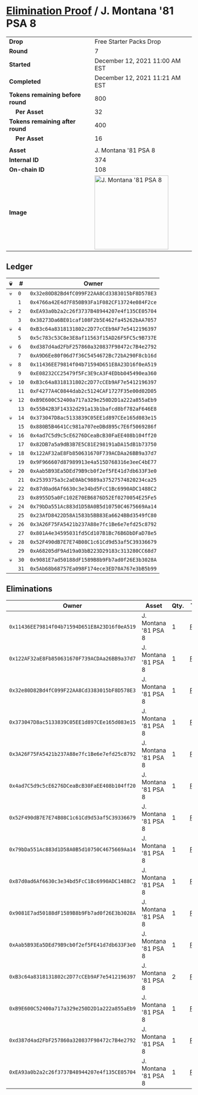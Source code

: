 # [Elimination Proof](./readme.md) / J. Montana &#039;81 PSA 8

|||
|---|---|
| **Drop** | Free Starter Packs Drop |
| **Round** | 7 |
| **Started** | December 12, 2021 11:00 AM EST |
| **Completed** | December 12, 2021 11:21 AM EST |
| **Tokens remaining before round** | 800 |
| **&nbsp;&nbsp;&nbsp;&nbsp;Per Asset** | 32 |
| **Tokens remaining after round** | 400 |
| **&nbsp;&nbsp;&nbsp;&nbsp;Per Asset** | 16 |
| | |
| **Asset** | J. Montana &#039;81 PSA 8 |
| **Internal ID** | 374 |
| **On-chain ID** | 108 |
| **Image** | <img src="https://tcdn.blokpax.com/95048cbb-7e8d-45cf-a5a7-13517ca06e74/cbec3467bef94536acd1b4e9d678a0681b2387910b64bf491383f231d49e22fc.jpg" height="200" alt="J. Montana &#039;81 PSA 8" /> |

## Ledger

| 💀 | # | Owner |
| --- | --- | --- |
| 💀 | `0` | `0x32e80D82Bd4fC099F22AA8Cd3383015bF8D578E3` |
|  | `1` | `0x4766a42E4d7F850B93Fa1F082CF13724e084F2ce` |
| 💀 | `2` | `0xEA93a0b2a2c26f3737B48944207e4f135CE05704` |
|  | `3` | `0x38273Da6BE01caf108F2b5E462fa45262bAA7057` |
| 💀 | `4` | `0xB3c64a8318131802c2D77cCEb9AF7e5412196397` |
|  | `5` | `0x5c783c53C8e3E8af11563f15AD26F5FC5c9B737E` |
| 💀 | `6` | `0xd387d4ad2FbF257860a320837F98472c7B4e2792` |
|  | `7` | `0xA9D6Ee80f06d7f36C5454672Bc72bA290F8cb16d` |
| 💀 | `8` | `0x11436EE79814f04b71594D651E8A23D16f0eA519` |
|  | `9` | `0xE08232CC25479f5Fc3E9cA3F4EDbb045490ea360` |
| 💀 | `10` | `0xB3c64a8318131802c2D77cCEb9AF7e5412196397` |
|  | `11` | `0xF4277A4C0844dab2c5124CAF1727F35e00d02D05` |
| 💀 | `12` | `0xB9E600C52400a717a329e250D2D1a222a855aEb9` |
|  | `13` | `0x55B42B3F14332d291a13b1bafcd8bf782aF646E8` |
| 💀 | `14` | `0x373047D8ac5133839C05EE1d897CEe165d083e15` |
|  | `15` | `0x880B5B4641Cc981a707eeDBd895c7E6f5069286f` |
| 💀 | `16` | `0x4ad7C5d9c5cE6276DCeaBcB30FaEE408b104ff20` |
|  | `17` | `0x82DB7a5a9dB3B7E5C81E298191aDA15dB1b73750` |
| 💀 | `18` | `0x122AF32aE8Fb850631670F739ACDAa26BB9a37d7` |
|  | `19` | `0x9F966607d87989913e4a515D768316e3eeC4bE77` |
| 💀 | `20` | `0xAab5B93Ea5DEd79B9cb0f2ef5FE41d7db633F3e0` |
|  | `21` | `0x2539375a3c2aE0AbC9889a37527574820234ca25` |
| 💀 | `22` | `0x87d0ad6Af6630c3e34bd5FcC1Bc6990ADC1488C2` |
|  | `23` | `0x8955D5a0Fc102E70EB6876D52Ef0270054E25Fe5` |
| 💀 | `24` | `0x79bDa551Ac883d1D58A0B5d10750C4675669Aa14` |
|  | `25` | `0x23AfD8422D58A1583b5BB83Ea6624BBd3549fC80` |
| 💀 | `26` | `0x3A26F75FA5421b237A88e7fc1Be6e7efd25c8792` |
|  | `27` | `0x801A4e34595031fd5Cd107B1Bc76B6DbDFaD78e5` |
| 💀 | `28` | `0x52F490dB7E7E74B08C1c61Cd9d53af5C39336679` |
|  | `29` | `0xA68205dF9Ad19a03bB223D29183c313280CC68d7` |
| 💀 | `30` | `0x9081E7ad50188dF1589B8b9Fb7ad0f26E3b3028A` |
|  | `31` | `0x5Ab68b68757Ea098F174ece3ED70A767e3bB5b99` |


## Eliminations

| Owner | Asset | Qty. | Transaction |
| --- | --- | --- | --- |
| `0x11436EE79814f04b71594D651E8A23D16f0eA519` | J. Montana '81 PSA 8 | 1 | [Polygonscan](https://polygonscan.com/tx/0xafbc7340b126a82b98b7e4f809f2ff9459e9450f95de4dee8d3eb1558445d36d) |
| `0x122AF32aE8Fb850631670F739ACDAa26BB9a37d7` | J. Montana '81 PSA 8 | 1 | [Polygonscan](https://polygonscan.com/tx/0xf9d2179e84b4b60edff7173835d8aea8b672bc145ed8adfcc171fa112715634f) |
| `0x32e80D82Bd4fC099F22AA8Cd3383015bF8D578E3` | J. Montana '81 PSA 8 | 1 | [Polygonscan](https://polygonscan.com/tx/0x38ad88a2d1ddbc05106e0e968927e93d9724e768890972f65aac01a831c856f7) |
| `0x373047D8ac5133839C05EE1d897CEe165d083e15` | J. Montana '81 PSA 8 | 1 | [Polygonscan](https://polygonscan.com/tx/0xd201d3857ba0f10739d6229bcee50539498f236f72b88d827ff6d38c89ccc637) |
| `0x3A26F75FA5421b237A88e7fc1Be6e7efd25c8792` | J. Montana '81 PSA 8 | 1 | [Polygonscan](https://polygonscan.com/tx/0x2f1607354949262fa6cdd3cc567ebf004e23c20165dd92e96aea4dc040ee9828) |
| `0x4ad7C5d9c5cE6276DCeaBcB30FaEE408b104ff20` | J. Montana '81 PSA 8 | 1 | [Polygonscan](https://polygonscan.com/tx/0xe8648108f818b1bfe67bcbf96113bcc966e21a68a917f67a314d34ea39a59217) |
| `0x52F490dB7E7E74B08C1c61Cd9d53af5C39336679` | J. Montana '81 PSA 8 | 1 | [Polygonscan](https://polygonscan.com/tx/0x8f06dad508e9501fd4ee78c99b2a46effd986c50291be9e830984acc5a235389) |
| `0x79bDa551Ac883d1D58A0B5d10750C4675669Aa14` | J. Montana '81 PSA 8 | 1 | [Polygonscan](https://polygonscan.com/tx/0x904e3b661c94b355b751737bc3784de8dad8f91f7b93ad3e5420df913da30f33) |
| `0x87d0ad6Af6630c3e34bd5FcC1Bc6990ADC1488C2` | J. Montana '81 PSA 8 | 1 | [Polygonscan](https://polygonscan.com/tx/0xee1636818df921eacd707c871fa5c9bf9fd88f3021a947c1232e805937c14bf8) |
| `0x9081E7ad50188dF1589B8b9Fb7ad0f26E3b3028A` | J. Montana '81 PSA 8 | 1 | [Polygonscan](https://polygonscan.com/tx/0x20773d60741587feb10c21bb104e3c8395c3bdcaed215dc80749debf0d1a165c) |
| `0xAab5B93Ea5DEd79B9cb0f2ef5FE41d7db633F3e0` | J. Montana '81 PSA 8 | 1 | [Polygonscan](https://polygonscan.com/tx/0x2d0df72fa281f06fda6e8bcf860c6c8be7ceb233dd8a075abdd37d27c9df2e3b) |
| `0xB3c64a8318131802c2D77cCEb9AF7e5412196397` | J. Montana '81 PSA 8 | 2 | [Polygonscan](https://polygonscan.com/tx/0x25ec18512f27ccb3d5770f509f221c91984721042686933220d638dfbf53f9f0) |
| `0xB9E600C52400a717a329e250D2D1a222a855aEb9` | J. Montana '81 PSA 8 | 1 | [Polygonscan](https://polygonscan.com/tx/0xdfebeee2d97e8f97071359bd9bcfe45735ef899a23004509c4178cf5049753d1) |
| `0xd387d4ad2FbF257860a320837F98472c7B4e2792` | J. Montana '81 PSA 8 | 1 | [Polygonscan](https://polygonscan.com/tx/0xcee37e26827bed5b0f06597133adbf850e8ac05fc389594fd7ffea0022fbf4d1) |
| `0xEA93a0b2a2c26f3737B48944207e4f135CE05704` | J. Montana '81 PSA 8 | 1 | [Polygonscan](https://polygonscan.com/tx/0x180cbbdef27063db7bcc7c13e7a7f80d71ab9341a85ccdece2aa39c52a141bf0) |
